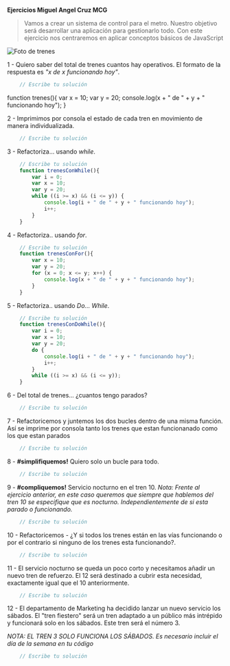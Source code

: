 **Ejercicios Miguel Angel Cruz MCG**
> Vamos a crear un sistema de control para el metro. Nuestro objetivo será desarrollar una aplicación para gestionarlo todo. Con este ejercicio nos centraremos en aplicar conceptos básicos de JavaScript

![Foto de trenes](http://estaticos04.elmundo.es/elmundo/imagenes/2010/06/29/1277838432_0.jpg)


1 - Quiero saber del total de trenes cuantos hay operativos.
    El formato de la respuesta es *"x de x funcionando hoy"*.

```javascript
    // Escribe tu solución
```
function trenes(){
    var x = 10;
    var y = 20;
    console.log(x + " de " + y + " funcionando hoy");
}

2 - Imprimimos por consola el estado de cada tren en movimiento de manera individualizada.

```javascript
    // Escribe tu solución
```


3 - Refactoriza... usando *while*.

```javascript
    // Escribe tu solución
    function trenesConWhile(){
        var i = 0;
        var x = 10;
        var y = 20;
        while ((i >= x) && (i <= y)) {
            console.log(i + " de " + y + " funcionando hoy");
            i++;
        }
    }
```


4 - Refactoriza.. usando *for*.

```javascript
    // Escribe tu solución
    function trenesConFor(){
        var x = 10;
        var y = 20;
        for (x = 0; x <= y; x++) { 
            console.log(x + " de " + y + " funcionando hoy");
        }
    }
```


5 - Refactoriza.. usando *Do... While*.

```javascript
    // Escribe tu solución
    function trenesConDoWhile(){
        var i = 0;
        var x = 10;
        var y = 20;
        do {
            console.log(i + " de " + y + " funcionando hoy");
            i++;
        }
        while ((i >= x) && (i <= y));
    }
```


6 - Del total de trenes... ¿cuantos tengo parados?

```javascript
    // Escribe tu solución
```


7 - Refactoricemos y juntemos los dos bucles dentro de una misma función. Así se imprime por consola tanto los trenes que estan funcionanado como los que estan parados

```javascript
    // Escribe tu solución
```


8 - **#simplifiquemos!** Quiero solo un bucle para todo.

```javascript
    // Escribe tu solución
```


9 - **#compliquemos!** Servicio nocturno en el tren 10.
*Nota: Frente al ejercicio anterior, en este caso queremos que siempre que hablemos del
tren 10 se especifique que es nocturno. Independientemente de si esta parado o funcionando.*

```javascript
    // Escribe tu solución
```


10 - Refactoricemos - ¿Y si todos los trenes están en las vías funcionando o por el contrario si ninguno de los trenes esta funcionando?.

```javascript
    // Escribe tu solución
```


11 - El servicio nocturno se queda un poco corto y necesitamos añadir un nuevo tren de refuerzo.
El 12 será destinado a cubrir esta necesidad, exactamente igual que el 10 anteriormente.

```javascript
    // Escribe tu solución
```


12 - El departamento de Marketing ha decidido lanzar un nuevo servicio los sábados.
 El "tren fiestero" será un tren adaptado a un público más intrépido y funcionará solo en los sábados.
 Este tren será el número 3.

*NOTA: EL TREN 3 SOLO FUNCIONA LOS SÁBADOS. Es necesario incluir el día de la semana en tu código*


```javascript
    // Escribe tu solución
```